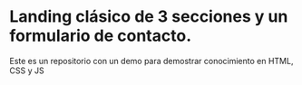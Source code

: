 # Landing clásico de 3 secciones y un formulario de contacto.
Este es un repositorio con un demo para demostrar conocimiento en HTML, CSS y JS
